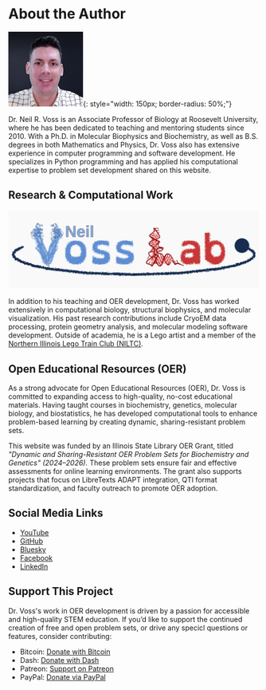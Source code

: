 # About the Author

![Profile image of Dr. Neil R. Voss](assets/images/neil_square_thumb_avatar-150px-2022.png){: style="width: 150px; border-radius: 50%;"}

Dr. Neil R. Voss is an Associate Professor of Biology at Roosevelt University, where he has been dedicated to teaching and mentoring students since 2010. With a Ph.D. in Molecular Biophysics and Biochemistry, as well as B.S. degrees in both Mathematics and Physics, Dr. Voss also has extensive experience in computer programming and software development. He specializes in Python programming and has applied his computational expertise to problem set development shared on this website.

## Research & Computational Work

![Banner for VossLab research](assets/images/vosslab_banner.png)

In addition to his teaching and OER development, Dr. Voss has worked extensively in computational biology, structural biophysics, and molecular visualization. His past research contributions include CryoEM data processing, protein geometry analysis, and molecular modeling software development. Outside of academia, he is a Lego artist and a member of the [Northern Illinois Lego Train Club (NILTC)](https://www.niltc.org).

## Open Educational Resources (OER)


As a strong advocate for Open Educational Resources (OER), Dr. Voss is committed to expanding access to high-quality, no-cost educational materials. Having taught courses in biochemistry, genetics, molecular biology, and biostatistics, he has developed computational tools to enhance problem-based learning by creating dynamic, sharing-resistant problem sets.

This website was funded by an Illinois State Library OER Grant, titled *"Dynamic and Sharing-Resistant OER Problem Sets for Biochemistry and Genetics" (2024–2026).* These problem sets ensure fair and effective assessments for online learning environments. The grant also supports projects that focus on LibreTexts ADAPT integration, QTI format standardization, and faculty outreach to promote OER adoption.

## Social Media Links

- [YouTube](https://www.youtube.com/neilvosslab)
- [GitHub](https://github.com/vosslab)
- [Bluesky](https://bsky.app/profile/neilvosslab.bsky.social)
- [Facebook](https://fb.me/neilvosslab)
- [LinkedIn](https://www.linkedin.com/in/vosslab)

## Support This Project

Dr. Voss's work in OER development is driven by a passion for accessible and high-quality STEM education. If you’d like to support the continued creation of free and open problem sets, or drive any specicl questions or features, consider contributing:

- Bitcoin: [Donate with Bitcoin](bitcoin:bc1qdexkqwzyet93ret40akqmms2jv99wvsgzdshu8?message=support%20qti_package_maker)
- Dash: [Donate with Dash](dash:XdDmwBVecEy9yyXKeD7hScLp7oN8rd4XNV?message=support%20qti_package_maker)
- Patreon: [Support on Patreon](https://www.patreon.com/vosslab)
- PayPal: [Donate via PayPal](https://paypal.me/vosslab)
